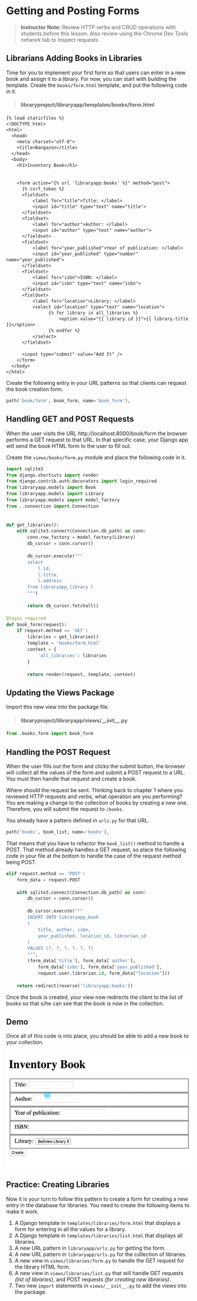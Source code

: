 # Getting and Posting Forms

> **Instructor Note:** Review HTTP verbs and CRUD operations with students before this lesson. Also review using the Chrome Dev Tools network tab to inspect requests.

## Librarians Adding Books in Libraries

Time for you to implement your first form so that users can enter in a new book and assign it to a library. For now, you can start with building the template. Create the `books/form.html` template, and put the following code in it.

> #### libraryproject/libraryapp/templates/books/form.html

```jinja
{% load staticfiles %}
<!DOCTYPE html>
<html>
  <head>
    <meta charset="utf-8">
    <title>Bangazon</title>
  </head>
  <body>
    <h1>Inventory Book</h1>


    <form action="{% url 'libraryapp:books' %}" method="post">
      {% csrf_token %}
      <fieldset>
          <label for="title">Title: </label>
          <input id="title" type="text" name="title">
      </fieldset>
      <fieldset>
          <label for="author">Author: </label>
          <input id="author" type="text" name="author">
      </fieldset>
      <fieldset>
          <label for="year_published">Year of publication: </label>
          <input id="year_published" type="number" name="year_published">
      </fieldset>
      <fieldset>
          <label for="isbn">ISBN: </label>
          <input id="isbn" type="text" name="isbn">
      </fieldset>
      <fieldset>
          <label for="location">Library: </label>
          <select id="location" type="text" name="location">
                {% for library in all_libraries %}
                    <option value="{{ library.id }}">{{ library.title }}</option>
                {% endfor %}
          </select>
      </fieldset>

      <input type="submit" value="Add It" />
    </form>
  </body>
</html>
```

Create the following entry in your URL patterns so that clients can request the book creation form.

```py
path('book/form', book_form, name='book_form'),
```

## Handling GET and POST Requests

When the user visits the URL http://localhost:8000/book/form the browser performs a GET request to that URL. In that specific case, your Django app will send the book HTML form to the user to fill out.

Create the `views/books/form.py` module and place the following code in it.

```py
import sqlite3
from django.shortcuts import render
from django.contrib.auth.decorators import login_required
from libraryapp.models import Book
from libraryapp.models import Library
from libraryapp.models import model_factory
from ..connection import Connection


def get_libraries():
    with sqlite3.connect(Connection.db_path) as conn:
        conn.row_factory = model_factory(Library)
        db_cursor = conn.cursor()

        db_cursor.execute("""
        select
            l.id,
            l.title,
            l.address
        from libraryapp_library l
        """)

        return db_cursor.fetchall()

@login_required
def book_form(request):
    if request.method == 'GET':
        libraries = get_libraries()
        template = 'books/form.html'
        context = {
            'all_libraries': libraries
        }

        return render(request, template, context)
```

## Updating the Views Package

Import this new view into the package file.

> #### libraryproject/libraryapp/views/\_\_init__.py

```py
from .books.form import book_form
```

## Handling the POST Request

When the user fills out the form and clicks the submit button, the browser will collect all the values of the form and submit a POST request to a URL. You must then handle that request and create a book.

Where should the request be sent. Thinking back to chapter 1 where you reviewed HTTP requests and verbs, what operation are you performing? You are making a change to the collection of books by creating a new one. Therefore, you will submit the request to `/books`.

You already have a pattern defined in `urls.py` for that URL.

```py
path('books', book_list, name='books'),
```

That means that you have to refactor the `book_list()` method to handle a POST. That method already handles a GET request, so place the following code in your file at the bottom to handle the case of the request method being POST.

```py
elif request.method == 'POST':
    form_data = request.POST

    with sqlite3.connect(Connection.db_path) as conn:
        db_cursor = conn.cursor()

        db_cursor.execute("""
        INSERT INTO libraryapp_book
        (
            title, author, isbn,
            year_published, location_id, librarian_id
        )
        VALUES (?, ?, ?, ?, ?, ?)
        """,
        (form_data['title'], form_data['author'],
            form_data['isbn'], form_data['year_published'],
            request.user.librarian.id, form_data["location"]))

    return redirect(reverse('libraryapp:books'))
```

Once the book is created, your view now redirects the client to the list of books so that s/he can see that the book is now in the collection.

## Demo

Once all of this code is into place, you should be able to add a new book to your collection.

![animation showing the creation of a new book and then showing that book in the book list](./images/creating-book.gif)

## Practice: Creating Libraries

Now it is your turn to follow this pattern to create a form for creating a new entry in the database for libraries. You need to create the following items to make it work.

1. A Django template in `templates/libraries/form.html` that displays a form for entering in all the values for a library.
1. A Django template in `templates/libraries/list.html` that displays all libraries.
1. A new URL pattern in `libraryapp/urls.py` for getting the form.
1. A new URL pattern in `libraryapp/urls.py` for the collection of libraries.
1. A new view in `views/libraries/form.py` to handle the GET request for the library HTML form.
1. A new view in `views/libraries/list.py` that will handle GET requests _(list of libraries)_, and POST requests _(for creating new libraries)_.
1. Two new `import` statements in `views/__init__.py` to add the views into the package.

